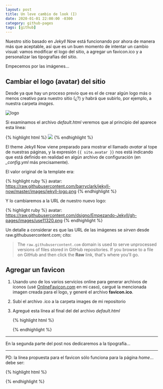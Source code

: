 ```yaml
---
layout: post
title: Un leve cambio de look (I)
date: 2020-01-01 22:00:00 -0300
category: github-pages
tags: [github]
---
```


Nuestro sitio basado en *Jekyll Now* está funcionando por ahora de manera más que aceptable, así que es un buen momento de intentar un cambio visual: vamos modificar el logo del sitio, a agregar un favicon.ico  y a  personalizar las tipografías del sitio.

Empecemos por las imágenes...

## Cambiar el logo (avatar) del sitio

Desde ya que hay un proceso previo que es el de crear algún logo más o menos creativo para nuestro sitio (¿?) y habrá que subirlo, por ejemplo,  a nuestra carpeta *images*.

![logo](https://raw.githubusercontent.com/dsigno/Empezando-Jekyll/gh-pages/images/use11320.png)

Si examinamos el archivo *default.html* veremos que al principio del <body>  aparece esta línea:

{% highlight html %}
<a href="{{ site.baseurl }}/" class="site-avatar"><img src="{{ site.avatar }}" /></a>
{% endhighlight %}

El theme Jekyll Now viene preparado para mostrar el llamado *avatar* al tope de nuestras páginas, y la expresión `{{ site.avatar }}` nos está indicando que está definido en realidad en algún archivo de configuración (en *_config.yml* más precisamente).

El valor original de la template era:

{% highlight ruby %}
avatar: https://raw.githubusercontent.com/barryclark/jekyll-now/master/images/jekyll-logo.png
{% endhighlight %}

Y lo cambiaremos a la URL de nuestro nuevo logo:

{% highlight ruby %}
avatar: https://raw.githubusercontent.com/dsigno/Empezando-Jekyll/gh-pages/images/use11320.png
{% endhighlight %}

Un detalle a considerar es que las URL de las imágenes se *sirven* desde raw.githubusercontent.com; cito:

> The `raw.githubusercontent.com` domain is used to serve  unprocessed versions of files stored in GitHub repositories. If you  browse to a file on GitHub and then click the **Raw** link, that's where you'll go.

## Agregar un favicon

1. Usando uno de los varios servicios online para generar archivos de íconos (usé [OnlineFavicon.com](https://onlinefavicon.com/) en mi caso), cargué la mencionada imagen creada para el logo, y generé el archivo **favicon.ico**.

2. Subí el archivo  .ico a la carpeta images de mi repositorio

3. Agregué esta línea al final del <head> del archivo *default.html*

   {% highlight html %}
     <!-- Update these with your own icon images -->
   	<link rel="shortcut icon" href="images/favicon.ico">
   </head>
   {% endhighlight %}

***

En la segunda parte del post nos dedicaremos a la tipografía...

***

PD: la línea propuesta para el favicon sólo funciona para la página *home*... debe ser:

{% highlight html %}
<link rel="shortcut icon" href="{{ site.baseurl }}/images/favicon.ico">
{% endhighlight %}
